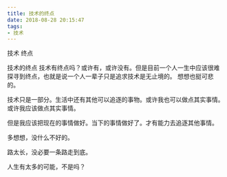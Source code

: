 ```yaml
---
title: 技术的终点
date: 2018-08-28 20:15:47
tags:
- 技术
---
```



技术 终点
<!--more-->

技术的终点
技术有终点吗？或许有，或许没有。但是目前一个人一生中应该很难探寻到终点，也就是说一个人一辈子只是追求技术是无止境的。 想想也挺可悲的。

技术只是一部分。生活中还有其他可以追逐的事物。或许我也可以做点其实事情。
或许我应该做点其实事情。

但是我应该把现在的事情做好。当下的事情做好了。才有能力去追逐其他事情。


多想想，没什么不好的。

路太长，没必要一条路走到底。

人生有太多的可能，不是吗？
